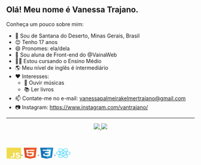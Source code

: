 ## Olá! Meu nome é Vanessa Trajano.

Conheça um pouco sobre mim:
  
  - 🏡 Sou de Santana do Deserto, Minas Gerais, Brasil
  - 😊 Tenho 17 anos
  - 😄 Pronomes: ela/dela
  - 🌱 Sou aluna de Front-end do @VainaWeb
  - 👩‍🎓 Estou cursando o Ensino Médio
  - 🌎 Meu nível de inglês é intermediário
  - ❤ Interesses: 
    - 🎵 Ouvir músicas 
    - 📚 Ler livros
  - 📫 Contate-me no e-mail: vanessapalmeirakelmertrajano@gmail.com
  - 📷 Instagram: https://www.instagram.com/vantrajano/

---

<div align="center">
  <a href="https://github.com/VanessaTrajano">
  <img height="150em" src="https://github-readme-stats.vercel.app/api?username=VanessaTrajano&show_icons=true&theme=cobalt&include_all_commits=true&count_private=true"/>
  <img height="150em" src="https://github-readme-stats.vercel.app/api/top-langs/?username=VanessaTrajano&layout=compact&langs_count=7&theme=cobalt"/>
</div>
  
 
  ##
  
  <div style="display: inline_block"><br>
  <img align="center" alt="Js" height="30" width="40" src="https://raw.githubusercontent.com/devicons/devicon/master/icons/javascript/javascript-plain.svg">
  <img align="center" alt="Ts" height="30" width="40" src="https://raw.githubusercontent.com/devicons/devicon/master/icons/html5/html5-original.svg">
  <img align="center" alt="CSS" height="30" width="40" src="https://raw.githubusercontent.com/devicons/devicon/master/icons/css3/css3-original.svg">
  <img align="center" alt="React" height="30" width="40" src="https://raw.githubusercontent.com/devicons/devicon/master/icons/react/react-original.svg">
  </div>
 
##
